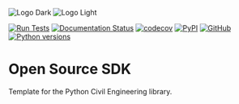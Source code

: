 ![Logo Dark](data/images/placeholder.png#gh-dark-mode-only)
![Logo Light](data/images/placeholder_light.png#gh-light-mode-only)

[![Run Tests](https://github.com/opencivilengineering/opensourcesdk/actions/workflows/test.yaml/badge.svg)](https://github.com/opencivilengineering/opensourcesdk/actions/workflows/test.yaml)
[![Documentation Status](https://readthedocs.org/projects/opensourcesdk/badge/?version=latest)](https://opensourcesdk.readthedocs.io/en/latest/?badge=latest) 
[![codecov](https://codecov.io/gh/opencivilengineering/opensourcesdk/branch/main/graph/badge.svg?token=9Q9GOAMKNF)](https://codecov.io/gh/opencivilengineering/opensourcesdk)
[![PyPI](https://img.shields.io/pypi/v/open-source-sdk?color=green)](https://pypi.org/project/open-source-sdk/)
[![GitHub](https://img.shields.io/github/license/opencivilengineering/opensourcesdk?color=green)](https://github.com/opencivilengineering/opensourcesdk/blob/main/LICENSE)
[![Python versions](https://img.shields.io/badge/python-3.10%20%7C%203.11-blue?style=flat&logo=python)](https://badge.fury.io/py/open-source-sdk)

# Open Source SDK


Template for the Python Civil Engineering library.


